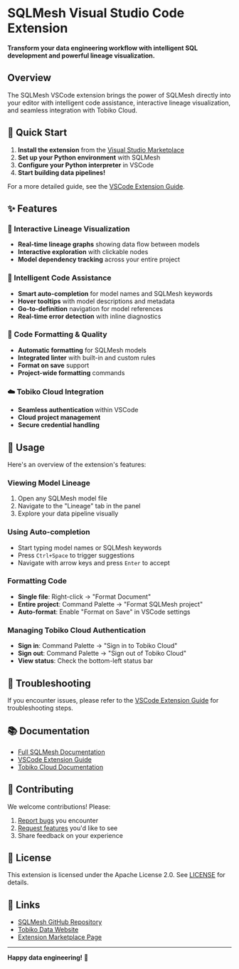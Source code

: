 # SQLMesh Visual Studio Code Extension

**Transform your data engineering workflow with intelligent SQL development and powerful lineage visualization.**

## Overview

The SQLMesh VSCode extension brings the power of SQLMesh directly into your editor with intelligent code assistance, interactive lineage visualization, and seamless integration with Tobiko Cloud.

## 🚀 Quick Start

1. **Install the extension** from the [Visual Studio Marketplace](https://marketplace.visualstudio.com/items?itemName=tobikodata.sqlmesh)
2. **Set up your Python environment** with SQLMesh
3. **Configure your Python interpreter** in VSCode
4. **Start building data pipelines!**

For a more detailed guide, see the [VSCode Extension Guide](https://sqlmesh.readthedocs.io/en/stable/guides/vscode/).

## ✨ Features

### 🔗 Interactive Lineage Visualization
- **Real-time lineage graphs** showing data flow between models
- **Interactive exploration** with clickable nodes
- **Model dependency tracking** across your entire project

### 🧠 Intelligent Code Assistance
- **Smart auto-completion** for model names and SQLMesh keywords
- **Hover tooltips** with model descriptions and metadata
- **Go-to-definition** navigation for model references
- **Real-time error detection** with inline diagnostics

### 🎨 Code Formatting & Quality
- **Automatic formatting** for SQLMesh models
- **Integrated linter** with built-in and custom rules
- **Format on save** support
- **Project-wide formatting** commands

### ☁️ Tobiko Cloud Integration
- **Seamless authentication** within VSCode
- **Cloud project management**
- **Secure credential handling**

## 📖 Usage

Here's an overview of the extension's features:

### Viewing Model Lineage
1. Open any SQLMesh model file
2. Navigate to the "Lineage" tab in the panel
3. Explore your data pipeline visually

### Using Auto-completion
- Start typing model names or SQLMesh keywords
- Press `Ctrl+Space` to trigger suggestions
- Navigate with arrow keys and press `Enter` to accept

### Formatting Code
- **Single file**: Right-click → "Format Document"
- **Entire project**: Command Palette → "Format SQLMesh project"
- **Auto-format**: Enable "Format on Save" in VSCode settings

### Managing Tobiko Cloud Authentication
- **Sign in**: Command Palette → "Sign in to Tobiko Cloud"
- **Sign out**: Command Palette → "Sign out of Tobiko Cloud"
- **View status**: Check the bottom-left status bar

## 🐛 Troubleshooting

If you encounter issues, please refer to the [VSCode Extension Guide](https://sqlmesh.readthedocs.io/en/stable/guides/vscode/) for troubleshooting steps.

## 📚 Documentation

- [Full SQLMesh Documentation](https://sqlmesh.readthedocs.io/)
- [VSCode Extension Guide](https://sqlmesh.readthedocs.io/en/stable/guides/vscode/)
- [Tobiko Cloud Documentation](https://docs.tobiko.cloud/)

## 🤝 Contributing

We welcome contributions! Please:

1. [Report bugs](https://github.com/tobikodata/sqlmesh/issues) you encounter
2. [Request features](https://github.com/tobikodata/sqlmesh/issues) you'd like to see
3. Share feedback on your experience

## 📄 License

This extension is licensed under the Apache License 2.0. See [LICENSE](LICENSE) for details.

## 🔗 Links

- [SQLMesh GitHub Repository](https://github.com/tobikodata/sqlmesh)
- [Tobiko Data Website](https://tobikodata.com)
- [Extension Marketplace Page](https://marketplace.visualstudio.com/items?itemName=tobikodata.sqlmesh)

---

**Happy data engineering!** 🚀